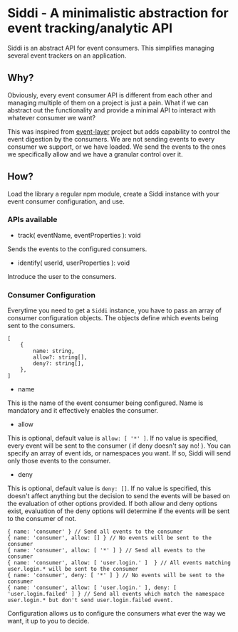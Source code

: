 # Siddi - A minimalistic abstraction for event tracking/analytic API
Siddi is an abstract API for event consumers. This simplifies managing several event trackers on an application.

## Why?
Obviously, every event consumer API is different from each other and managing multiple of them on a project is just a pain. What if we can abstract out the functionality and provide a minimal API to interact with whatever consumer we want?

This was inspired from [event-layer](https://github.com/kidGodzilla/event-layer) project but adds capability to control the event digestion by the consumers. We are not sending events to every consumer we support, or we have loaded. We send the events to the ones we specifically allow and we have a granular control over it.

## How?
Load the library a regular npm module, create a Siddi instance with your event consumer configuration, and use.

### APIs available
* track( eventName, eventProperties ): void

Sends the events to the configured consumers.

* identify( userId, userProperties ): void

Introduce the user to the consumers.

### Consumer Configuration
Everytime you need to get a `Siddi` instance, you have to pass an array of consumer configuration objects. The objects define which events being sent to the consumers.

```
[
    {
        name: string,
        allow?: string[],
        deny?: string[],
    },
]
```
* name

This is the name of the event consumer being configured. Name is mandatory and it effectively enables the consumer.

* allow

This is optional, default value is `allow: [ '*' ]`. If no value is specified, every event will be sent to the consumer ( if deny doesn't say no! ). You can specify an array of event ids, or namespaces you want. If so, Siddi will send only those events to the consumer.

* deny

This is optional, default value is `deny: []`. If no value is specified, this doesn't affect anything but the decision to send the events will be based on the evaluation of other options provided. If both allow and deny options exist, evaluation of the deny options will determine if the events will be sent to the consumer of not.

```
{ name: 'consumer' } // Send all events to the consumer
{ name: 'consumer', allow: [] } // No events will be sent to the consumer
{ name: 'consumer', allow: [ '*' ] } // Send all events to the consumer
{ name: 'consumer', allow: [ 'user.login.' ]  } // All events matching user.login.* will be sent to the consumer
{ name: 'consumer', deny: [ '*' ] } // No events will be sent to the consumer
{ name: 'consumer', allow: [ 'user.login.' ], deny: [ 'user.login.failed' ] } // Send all events which match the namespace user.login.* but don't send user.login.failed event.
```

Configuration allows us to configure the consumers what ever the way we want, it up to you to decide.